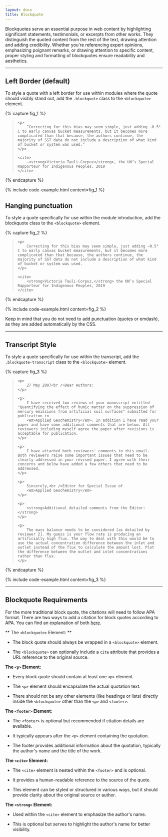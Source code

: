 ```yaml
---
layout: docs
title: Blockquote
---
```


Blockquotes serve an essential purpose in web content by highlighting significant statements, testimonials, or excerpts from other works. They distinguish the quoted content from the rest of the text, drawing attention and adding credibility. Whether you're referencing expert opinions, emphasizing poignant remarks, or drawing attention to specific content, proper styling and formatting of blockquotes ensure readability and aesthetics.

<hr class="margin-y-4" />

## Left Border (default)

To style a quote with a left border for use within modules where the quote should visibly stand out, add the `.blockquote` class to the `<blockquote>` element.

{% capture fig_1 %}

<blockquote class="blockquote">

	<p>
		“Correcting for this bias may seem simple, just adding ~0.5° C to early canvas bucket measurements, but it becomes more complicated than that because, the authors continue, the majority of SST data do not include a description of what kind of bucket or system was used.”
	</p>

	<cite>
		—<strong>Victoria Tauli-Corpuz</strong>, the UN’s Special Rapporteur for Indigenous Peoples, 2019
	</cite>

</blockquote>

{% endcapture %}

{% include code-example.html content=fig_1 %}

## Hanging punctuation
To style a quote specifically for use within the module introduction, add the blockquote class to the `<blockquote>` element.

{% capture fig_2 %}

<blockquote class="blockquote-hanging">

	<p>
		Correcting for this bias may seem simple, just adding ~0.5° C to early canvas bucket measurements, but it becomes more complicated than that because, the authors continue, the majority of SST data do not include a description of what kind of bucket or system was used.
	</p>

	<cite>
		<strong>Victoria Tauli-Corpuz,</strong> the UN’s Special Rapporteur for Indigenous Peoples, 2019
	</cite>

</blockquote>

{% endcapture %}

{% include code-example.html content=fig_2 %}

Keep in mind that you do not need to add punctuation (quotes or emdash), as they are added automatically by the CSS.


<hr class="margin-y-4" />

## Transcript Style

To style a quote specifically for use within the transcript, add the `.blockquote-transcript` class to the `<blockquote>` element.


{% capture fig_3 %}

<blockquote class="blockquote-transcript">

	<p>
		27 May 2007<br />Dear Authors:
	</p>
	
	<p>
		I have received two reviews of your manuscript entitled "Quantifying the effect of humic matter on the suppression of mercury emissions from artificial soil surfaces" submitted for publication in
		<em>Applied Geochemistry</em>. In addition I have read your paper and have some additional comments that are below. All reviewers including myself agree the paper after revisions is acceptable for publication.
	</p>
	
	<p>
		I have attached both reviewers' comments to this email.  Both reviewers raise some important issues that need to be clearly addressed in your revised paper. I agree with their concerns and below have added a few others that need to be addressed.
	</p>

	<p>
		Sincerely,<br />Editor for Special Issue of
		<em>Applied Geochemistry</em>
	</p>

	<p>
		<strong>Additional detailed comments from the Editor:</strong>
	</p>
	
	<p>
		The mass balance needs to be considered [as detailed by reviewer 2]. My guess is your flow rate is producing an artificially high flux. The way to deal with this would be to use the actual concentration difference between the inlet and outlet instead of the flux to calculate the amount lost. Plot the difference between the outlet and inlet concentrations rather than flux.
	</p>

</blockquote>

{% endcapture %}

{% include code-example.html content=fig_3 %}

<hr class="margin-y-4" />

## Blockquote Requirements 

For the more traditional block quote, the citations will need to follow APA format. There are two ways to add a citation for block quotes according to APA. You can find an explanation of both [here](https://research.wou.edu/apa/apa-block-quote).


** The `<blockquote>` Element: **

- The block quote should always be wrapped in a `<blockquote>` element.
  
- The `<blockquote>` can optionally include a `cite` attribute that provides a URL reference to the original source.

**The `<p>` Element:**

- Every block quote should contain at least one `<p>` element.
  
- The `<p>` element should encapsulate the actual quotation text.
  
- There should not be any other elements (like headings or lists) directly inside the `<blockquote>` other than the `<p>` and `<footer>`.

**The `<footer>` Element:**

- The `<footer>` is optional but recommended if citation details are available.
  
- It typically appears after the `<p>` element containing the quotation.
  
- The footer provides additional information about the quotation, typically the author's name and the title of the work.

**The `<cite>` Element:**

- The `<cite>` element is nested within the `<footer>` and is optional.
  
- It provides a human-readable reference to the source of the quote.
  
- This element can be styled or structured in various ways, but it should provide clarity about the original source or author.

**The `<strong>` Element:**

- Used within the `<cite>` element to emphasize the author's name.
  
- This is optional but serves to highlight the author's name for better visibility.